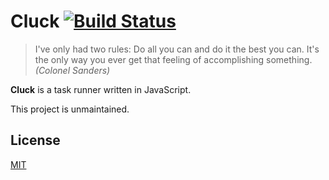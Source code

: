 # Cluck [![Build Status](https://travis-ci.org/arpinum-oss/cluck.svg?branch=master)](https://travis-ci.org/arpinum-oss/cluck)

> I've only had two rules: Do all you can and do it the best you can. It's the only way you ever get that feeling of accomplishing something.
> <cite>(Colonel Sanders)</cite>

**Cluck** is a task runner written in JavaScript.

This project is unmaintained.

## License

[MIT](LICENSE)
